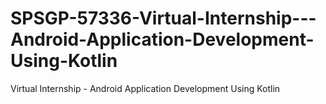 # SPSGP-57336-Virtual-Internship---Android-Application-Development-Using-Kotlin
Virtual Internship - Android Application Development Using Kotlin
